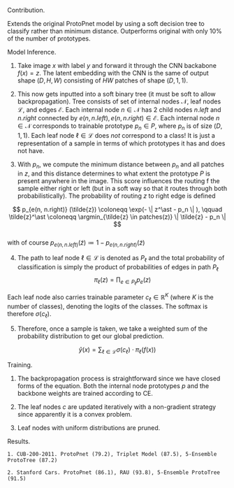 Contribution. 

   Extends the original ProtoPnet model by using a soft decision tree to classify rather than minimum distance. Outperforms original with only 10% of the number of prototypes. 

Model Inference. 

   1. Take image $x$ with label $y$ and forward it through the CNN backabone $f(x) = z$. The latent embedding with the CNN is the same of output shape $(D, H, W)$ consisting of $HW$ patches of shape $(D, 1, 1)$. 

   2. This now gets inputted into a soft binary tree (it must be soft to allow backpropagation). Tree consists of set of internal nodes $\mathcal{N}$, leaf nodes $\mathcal{L}$, and edges $\mathcal{E}$. Each internal node $n \in \mathcal{N}$ has 2 child nodes $n.left$ and $n.right$ connected by $e(n, n.left), e(n, n.right) \in \mathcal{E}$. Each internal node $n \in \mathcal{N}$ corresponds to trainable prototype $p_n \in P$, where $p_n$ is of size $(D, 1, 1)$. Each leaf node $\ell \in \mathcal{L}$ does *not* correspond to a class! It is just a representation of a sample in terms of which prototypes it has and does not have. 

   3. With $p_n$, we compute the minimum distance between $p_n$ and all patches in $z$, and this distance determines to what extent the prototype $P$ is present anywhere in the image. This score influences the routing f the sample either right or left (but in a soft way so that it routes through both probabilistically). The probability of routing $z$ to right edge is defined 

   $$
        p_{e(n, n.right)} (\tilde{z}) \coloneqq \exp(- \| z^\ast - p_n \| ), \qquad \tilde{z}^\ast \coloneqq \argmin_{\tilde{z} \in patches(z)} \| \tilde{z} - p_n \|
   $$   
   with of course $p_{e(n, n.left)} (\tilde{z}) \coloneqq 1 - p_{e(n, n.right)} (\tilde{z})$ 

   4. The path to leaf node $\ell \in \mathcal{L}$ is denoted as $P_\ell$ and the total probability of classification is simply the product of probabilities of edges in path $P_\ell$ 
   $$
        \pi_\ell (z) = \prod_{e \in P_\ell} p_e (z) 
   $$

   Each leaf node also carries trainable parameter $c_\ell \in \mathbb{R}^K$ (where $K$ is the number of classes), denoting the logits of the classes. The softmax is therefore $\sigma(c_\ell)$. 

   5. Therefore, once a sample is taken, we take a weighted sum of the probability distribution to get our global prediction. 

   $$
        \hat{y}(x) = \sum_{\ell \in \mathcal{L}} \sigma(c_\ell) \cdot \pi_\ell (f(x))
   $$

Training. 

   1. The backpropagation process is straightforward since we have closed forms of the equation. Both the internal node prototypes $p$ and the backbone weights are trained according to CE.  

   2. The leaf nodes $c$ are updated iteratively with a non-gradient strategy since apparently it is a convex problem. 

   3. Leaf nodes with uniform distributions are pruned. 

Results. 

    1. CUB-200-2011. ProtoPnet (79.2), Triplet Model (87.5), 5-Ensemble ProtoTree (87.2)

    2. Stanford Cars. ProtoPnet (86.1), RAU (93.8), 5-Ensemble ProtoTree (91.5)

